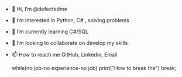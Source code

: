- 👋 Hi, I’m @defectedme
- 👀 I’m interested in Python, C# , solving problems
- 🌱 I’m currently learning C#/SQL
- 💞️ I’m looking to collaborate on develop my skills
- 📫 How to reach me GitHub, Linkedin, Email

  while(no job-no experience-no job)
      print("How to break the")
      break;

<!---
defectedme/defectedme is a ✨ special ✨ repository because its `README.md` (this file) appears on your GitHub profile.
You can click the Preview link to take a look at your changes.
--->
